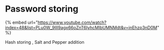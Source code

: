 # Password storing

{% embed url="https://www.youtube.com/watch?index=48&list=PLu0W_9lII9agx66oZnT6IyhcMIbUMNMdt&v=inEhzp3nD0M" %}

Hash storing , Salt and Pepper addition
